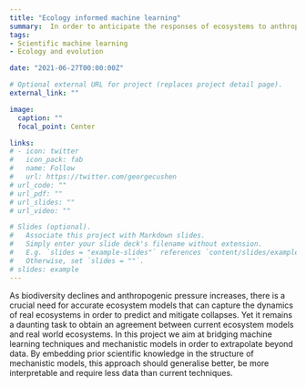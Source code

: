 ```yaml
---
title: "Ecology informed machine learning"
summary:  In order to anticipate the responses of ecosystems to anthropogenic pressure and climate change, models that can extrapolate ecological dynamics beyond observations are required. While we know very well the laws of physics, we are very far from a predictive theory of life. Machine learning can help filling this huge gap! 🧠 🤖 🌱
tags:
- Scientific machine learning
- Ecology and evolution

date: "2021-06-27T00:00:00Z"

# Optional external URL for project (replaces project detail page).
external_link: ""

image:
  caption: ""
  focal_point: Center

links:
# - icon: twitter
#   icon_pack: fab
#   name: Follow
#   url: https://twitter.com/georgecushen
# url_code: ""
# url_pdf: ""
# url_slides: ""
# url_video: ""

# Slides (optional).
#   Associate this project with Markdown slides.
#   Simply enter your slide deck's filename without extension.
#   E.g. `slides = "example-slides"` references `content/slides/example-slides.md`.
#   Otherwise, set `slides = ""`.
# slides: example
---
```

As biodiversity declines and anthropogenic pressure increases, there is a crucial need for accurate ecosystem models that can capture the dynamics of real ecosystems in order to predict and mitigate collapses. Yet it remains a daunting task to obtain an agreement between current ecosystem models and real world ecosystems. In this project we aim at bridging machine learning techniques and mechanistic models in order to extrapolate beyond data. By embedding prior scientific knowledge in the structure of mechanistic models, this approach should generalise better, be more interpretable and require less data than current techniques.